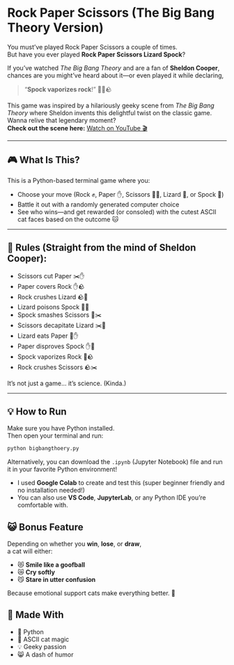 # Rock Paper Scissors (The Big Bang Theory Version)

You must’ve played Rock Paper Scissors a couple of times.  
But have you ever played **Rock Paper Scissors Lizard Spock**?

If you’ve watched *The Big Bang Theory* and are a fan of **Sheldon Cooper**, chances are you might’ve heard about it—or even played it while declaring,  
> “**Spock vaporizes rock**!” 🖖💥🪨

This game was inspired by a hilariously geeky scene from *The Big Bang Theory* where Sheldon invents this delightful twist on the classic game.  
Wanna relive that legendary moment?  
**Check out the scene here:** [Watch on YouTube 🎬](https://youtu.be/iSHPVCBsnLw?si=0Hj6Fe1s-aGmSeZQ)

---

## 🎮 What Is This?

This is a Python-based terminal game where you:
- Choose your move (Rock ✊, Paper ✋, Scissors ✌🏻, Lizard 🦎, or Spock 🖖)
- Battle it out with a randomly generated computer choice
- See who wins—and get rewarded (or consoled) with the cutest ASCII cat faces based on the outcome 🐱

---

## 🧠 Rules (Straight from the mind of Sheldon Cooper):

- Scissors cut Paper ✂️✋  
- Paper covers Rock ✋🪨  
- Rock crushes Lizard 🪨🦎  
- Lizard poisons Spock 🦎🖖  
- Spock smashes Scissors 🖖✂️  
- Scissors decapitate Lizard ✂️🦎  
- Lizard eats Paper 🦎✋  
- Paper disproves Spock ✋🖖  
- Spock vaporizes Rock 🖖🪨  
- Rock crushes Scissors 🪨✂️  

It’s not just a game… it’s science. (Kinda.)

---

## 💡 How to Run

Make sure you have Python installed.  
Then open your terminal and run:

```bash
python bigbangthoery.py
```
Alternatively, you can download the `.ipynb` (Jupyter Notebook) file and run it in your favorite Python environment!

- I used **Google Colab** to create and test this (super beginner friendly and no installation needed!)  
- You can also use **VS Code**, **JupyterLab**, or any Python IDE you’re comfortable with.

  
## 😺 Bonus Feature

Depending on whether you **win**, **lose**, or **draw**,  
a cat will either:

- 😻 **Smile like a goofball**  
- 😿 **Cry softly**  
- 😼 **Stare in utter confusion**

Because emotional support cats make everything better. 💖


## 🧶 Made With

- 🐍 Python  
- 🐾 ASCII cat magic  
- 💡 Geeky passion  
- 😸 A dash of humor
